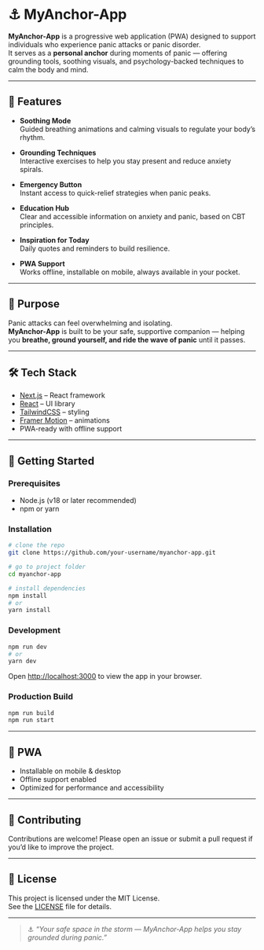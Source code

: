 # ⚓ MyAnchor-App

**MyAnchor-App** is a progressive web application (PWA) designed to support individuals who experience panic attacks or panic disorder.  
It serves as a **personal anchor** during moments of panic — offering grounding tools, soothing visuals, and psychology-backed techniques to calm the body and mind.  

---

## 🌿 Features

- **Soothing Mode**  
  Guided breathing animations and calming visuals to regulate your body’s rhythm.  

- **Grounding Techniques**  
  Interactive exercises to help you stay present and reduce anxiety spirals.  

- **Emergency Button**  
  Instant access to quick-relief strategies when panic peaks.  

- **Education Hub**  
  Clear and accessible information on anxiety and panic, based on CBT principles.  

- **Inspiration for Today**  
  Daily quotes and reminders to build resilience.  

- **PWA Support**  
  Works offline, installable on mobile, always available in your pocket.  

---

## 🎯 Purpose

Panic attacks can feel overwhelming and isolating.  
**MyAnchor-App** is built to be your safe, supportive companion — helping you **breathe, ground yourself, and ride the wave of panic** until it passes.  

---

## 🛠️ Tech Stack

- [Next.js](https://nextjs.org/) – React framework  
- [React](https://react.dev/) – UI library  
- [TailwindCSS](https://tailwindcss.com/) – styling  
- [Framer Motion](https://www.framer.com/motion/) – animations  
- PWA-ready with offline support  

---

## 🚀 Getting Started

### Prerequisites
- Node.js (v18 or later recommended)  
- npm or yarn  

### Installation
```bash
# clone the repo
git clone https://github.com/your-username/myanchor-app.git

# go to project folder
cd myanchor-app

# install dependencies
npm install
# or
yarn install
```

### Development
```bash
npm run dev
# or
yarn dev
```

Open [http://localhost:3000](http://localhost:3000) to view the app in your browser.

### Production Build
```bash
npm run build
npm run start
```

---

## 📱 PWA

- Installable on mobile & desktop  
- Offline support enabled  
- Optimized for performance and accessibility  

---

## 🤝 Contributing

Contributions are welcome! Please open an issue or submit a pull request if you’d like to improve the project.  

---

## 📜 License

This project is licensed under the MIT License.  
See the [LICENSE](LICENSE) file for details.  

---

> ⚓ *“Your safe space in the storm — MyAnchor-App helps you stay grounded during panic.”*
